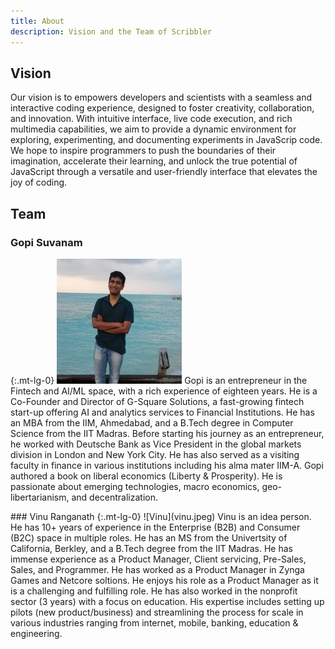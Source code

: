 ```yaml
---
title: About
description: Vision and the Team of Scribbler
---
```


## Vision
Our vision is to empowers developers and scientists with a seamless and interactive coding experience, designed to foster creativity, collaboration, and innovation. With intuitive interface, live code execution, and rich multimedia capabilities, we aim to provide a dynamic environment for exploring, experimenting, and documenting experiments in JavaScrip code. We hope to inspire programmers to push the boundaries of their imagination, accelerate their learning, and unlock the true potential of JavaScript through a versatile and user-friendly interface that elevates the joy of coding.

## Team
<div class="row">
<div class="col-lg-6" markdown="1">

### Gopi Suvanam
{:.mt-lg-0}
![Gopi](gopi.jpeg)
Gopi is an entrepreneur in the Fintech and AI/ML space, with a rich experience of eighteen years. He is a Co-Founder and Director of G-Square Solutions, a fast-growing fintech start-up offering AI and analytics services to Financial Institutions. He has an MBA from the IIM, Ahmedabad, and a B.Tech degree in Computer Science from the IIT Madras. Before starting his journey as an entrepreneur, he worked with Deutsche Bank as Vice President in the global markets division in London and New York City. He has also served as a visiting faculty in finance in various institutions including his alma mater IIM-A. Gopi authored a book on liberal economics (Liberty & Prosperity). He is passionate about emerging technologies, macro economics, geo-libertarianism, and decentralization.
</div>

<div class="col-lg-6" markdown="1">
### Vinu Ranganath
{:.mt-lg-0}
![Vinu](vinu.jpeg)
Vinu is an idea person. He has 10+ years of experience in the Enterprise (B2B) and Consumer (B2C) space in multiple roles. He has an MS from the Univertsity of California, Berkley, and a B.Tech degree from the IIT Madras. He has immense experience as a Product Manager, Client servicing, Pre-Sales, Sales, and Programmer. He has worked as a Product Manager in Zynga Games and Netcore soltions. He enjoys his role as a Product Manager as it is a challenging and fulfilling role. He has also worked in the nonprofit sector (3 years) with a focus on education. His expertise includes setting up pilots (new product/business) and streamlining the process for scale in various industries ranging from internet, mobile, banking, education & engineering.


  
</div></div>







